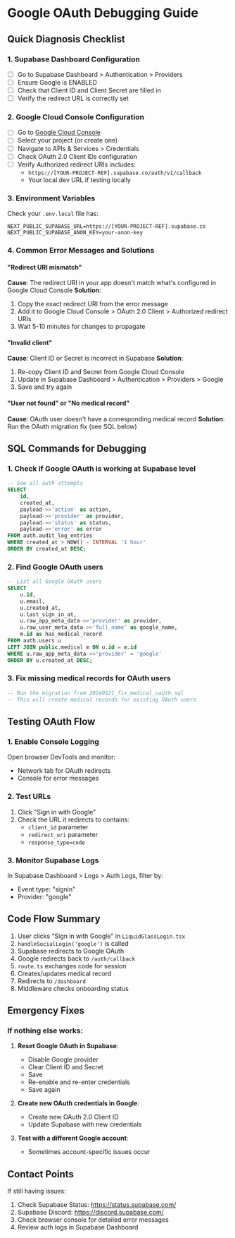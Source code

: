 # Google OAuth Debugging Guide

## Quick Diagnosis Checklist

### 1. Supabase Dashboard Configuration
- [ ] Go to Supabase Dashboard > Authentication > Providers
- [ ] Ensure Google is ENABLED
- [ ] Check that Client ID and Client Secret are filled in
- [ ] Verify the redirect URL is correctly set

### 2. Google Cloud Console Configuration
- [ ] Go to [Google Cloud Console](https://console.cloud.google.com/)
- [ ] Select your project (or create one)
- [ ] Navigate to APIs & Services > Credentials
- [ ] Check OAuth 2.0 Client IDs configuration
- [ ] Verify Authorized redirect URIs includes:
  - `https://[YOUR-PROJECT-REF].supabase.co/auth/v1/callback`
  - Your local dev URL if testing locally

### 3. Environment Variables
Check your `.env.local` file has:
```
NEXT_PUBLIC_SUPABASE_URL=https://[YOUR-PROJECT-REF].supabase.co
NEXT_PUBLIC_SUPABASE_ANON_KEY=your-anon-key
```

### 4. Common Error Messages and Solutions

#### "Redirect URI mismatch"
**Cause**: The redirect URI in your app doesn't match what's configured in Google Cloud Console
**Solution**: 
1. Copy the exact redirect URI from the error message
2. Add it to Google Cloud Console > OAuth 2.0 Client > Authorized redirect URIs
3. Wait 5-10 minutes for changes to propagate

#### "Invalid client"
**Cause**: Client ID or Secret is incorrect in Supabase
**Solution**: 
1. Re-copy Client ID and Secret from Google Cloud Console
2. Update in Supabase Dashboard > Authentication > Providers > Google
3. Save and try again

#### "User not found" or "No medical record"
**Cause**: OAuth user doesn't have a corresponding medical record
**Solution**: Run the OAuth migration fix (see SQL below)

## SQL Commands for Debugging

### 1. Check if Google OAuth is working at Supabase level
```sql
-- See all auth attempts
SELECT 
    id,
    created_at,
    payload->>'action' as action,
    payload->>'provider' as provider,
    payload->>'status' as status,
    payload->>'error' as error
FROM auth.audit_log_entries
WHERE created_at > NOW() - INTERVAL '1 hour'
ORDER BY created_at DESC;
```

### 2. Find Google OAuth users
```sql
-- List all Google OAuth users
SELECT 
    u.id,
    u.email,
    u.created_at,
    u.last_sign_in_at,
    u.raw_app_meta_data->>'provider' as provider,
    u.raw_user_meta_data->>'full_name' as google_name,
    m.id as has_medical_record
FROM auth.users u
LEFT JOIN public.medical m ON u.id = m.id
WHERE u.raw_app_meta_data->>'provider' = 'google'
ORDER BY u.created_at DESC;
```

### 3. Fix missing medical records for OAuth users
```sql
-- Run the migration from 20240121_fix_medical_oauth.sql
-- This will create medical records for existing OAuth users
```

## Testing OAuth Flow

### 1. Enable Console Logging
Open browser DevTools and monitor:
- Network tab for OAuth redirects
- Console for error messages

### 2. Test URLs
1. Click "Sign in with Google"
2. Check the URL it redirects to contains:
   - `client_id` parameter
   - `redirect_uri` parameter
   - `response_type=code`

### 3. Monitor Supabase Logs
In Supabase Dashboard > Logs > Auth Logs, filter by:
- Event type: "signin"
- Provider: "google"

## Code Flow Summary

1. User clicks "Sign in with Google" in `LiquidGlassLogin.tsx`
2. `handleSocialLogin('google')` is called
3. Supabase redirects to Google OAuth
4. Google redirects back to `/auth/callback`
5. `route.ts` exchanges code for session
6. Creates/updates medical record
7. Redirects to `/dashboard`
8. Middleware checks onboarding status

## Emergency Fixes

### If nothing else works:

1. **Reset Google OAuth in Supabase**:
   - Disable Google provider
   - Clear Client ID and Secret
   - Save
   - Re-enable and re-enter credentials
   - Save again

2. **Create new OAuth credentials in Google**:
   - Create new OAuth 2.0 Client ID
   - Update Supabase with new credentials

3. **Test with a different Google account**:
   - Sometimes account-specific issues occur

## Contact Points

If still having issues:
1. Check Supabase Status: https://status.supabase.com/
2. Supabase Discord: https://discord.supabase.com/
3. Check browser console for detailed error messages
4. Review auth logs in Supabase Dashboard 